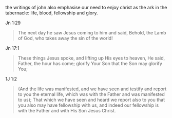 the writings of john also emphasise our need to enjoy christ as the ark in the
tabernacle: life, blood, fellowship and glory.

Jn 1:29
> The next day he saw Jesus coming to him and said, Behold, the Lamb of God, who takes away the sin of the world!

Jn 17:1
> These things Jesus spoke, and lifting up His eyes to heaven, He said, Father, the hour has come; glorify Your Son that the Son may glorify You;

1J 1:2
> (And the life was manifested, and we have seen and testify and report to you the eternal life, which was with the Father and was manifested to us); That which we have seen and heard we report also to you that you also may have fellowship with us, and indeed our fellowship is with the Father and with His Son Jesus Christ.
